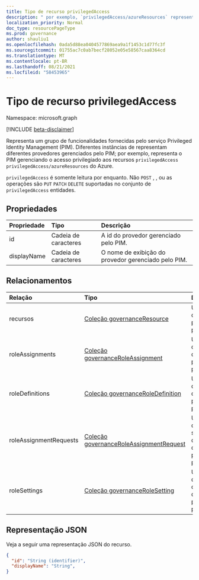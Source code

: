```yaml
---
title: Tipo de recurso privilegedAccess
description: " por exemplo, `privilegedAccess/azureResources` representa o PIM gerenciando o acesso privilegiado aos recursos do Azure."
localization_priority: Normal
doc_type: resourcePageType
ms.prod: governance
author: shauliu1
ms.openlocfilehash: 0ada5d88ea0404577869aea9a1f1453c1d77fc3f
ms.sourcegitcommit: 01755ac7c0ab7becf28052e05e58567caa8364cd
ms.translationtype: MT
ms.contentlocale: pt-BR
ms.lasthandoff: 08/21/2021
ms.locfileid: "58453965"
---
```

# <a name="privilegedaccess-resource-type"></a>Tipo de recurso privilegedAccess

Namespace: microsoft.graph

[!INCLUDE [beta-disclaimer](../../includes/beta-disclaimer.md)]

Representa um grupo de funcionalidades fornecidas pelo serviço Privileged Identity Management (PIM). Diferentes instâncias de representam diferentes provedores gerenciados pelo PIM; por exemplo, representa o PIM gerenciando o acesso privilegiado aos recursos `privilegedAccess` `privilegedAccess/azureResources` do Azure.


`privilegedAccess` é somente leitura por enquanto. Não `POST` , , ou as operações são `PUT` `PATCH` `DELETE` suportadas no conjunto de `privilegedAccess` entidades.

## <a name="properties"></a>Propriedades
| Propriedade  | Tipo      |Descrição|
|:----------|:----------|:----------|
|id         |Cadeia de caracteres     |A id do provedor gerenciado pelo PIM.|
|displayName|Cadeia de caracteres     |O nome de exibição do provedor gerenciado pelo PIM.|


## <a name="relationships"></a>Relacionamentos
| Relação   | Tipo                                         |Descrição|
|:---------------|:---------------------------------------------|:----------|
|recursos       |[Coleção governanceResource](../resources/governanceresource.md)            |Uma coleção de recursos para o provedor.|
|roleAssignments |[Coleção governanceRoleAssignment](../resources/governanceroleassignment.md)|Uma coleção de atribuições de função para o provedor.|
|roleDefinitions |[Coleção governanceRoleDefinition](../resources/governanceroledefinition.md)|Uma coleção de definições de função para o provedor.|
|roleAssignmentRequests |[Coleção governanceRoleAssignmentRequest](../resources/governanceroleassignmentrequest.md)|Uma coleção de solicitações de atribuição de função para o provedor.|
|roleSettings |[Coleção governanceRoleSetting](../resources/governancerolesetting.md)|Uma coleção de configurações de função para o provedor.|


## <a name="json-representation"></a>Representação JSON

Veja a seguir uma representação JSON do recurso.

<!-- {
  "blockType": "resource",
  "optionalProperties": [

  ],
  "keyProperty": "id",
  "baseType":"microsoft.graph.entity",
  "@odata.type": "microsoft.graph.privilegedAccess"
}-->

```json
{
  "id": "String (identifier)",
  "displayName": "String",
}
```


<!-- uuid: 8fcb5dbc-d5aa-4681-8e31-b001d5168d79
2015-10-25 14:57:30 UTC -->
<!--
{
  "type": "#page.annotation",
  "description": "privilegedAccess",
  "keywords": "",
  "section": "documentation",
  "tocPath": "",
  "suppressions": []
}
-->


